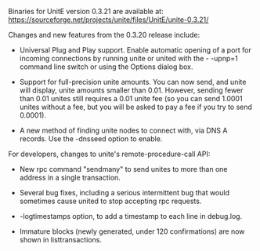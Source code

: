 Binaries for UnitE version 0.3.21 are available at:
  https://sourceforge.net/projects/unite/files/UnitE/unite-0.3.21/

Changes and new features from the 0.3.20 release include:

* Universal Plug and Play support.  Enable automatic opening of a port for incoming connections by running unite or united with the - -upnp=1 command line switch or using the Options dialog box.

* Support for full-precision unite amounts.  You can now send, and unite will display, unite amounts smaller than 0.01.  However, sending fewer than 0.01 unites still requires a 0.01 unite fee (so you can send 1.0001 unites without a fee, but you will be asked to pay a fee if you try to send 0.0001).

* A new method of finding unite nodes to connect with, via DNS A records. Use the -dnsseed option to enable.

For developers, changes to unite's remote-procedure-call API:

* New rpc command "sendmany" to send unites to more than one address in a single transaction.

* Several bug fixes, including a serious intermittent bug that would sometimes cause united to stop accepting rpc requests.

* -logtimestamps option, to add a timestamp to each line in debug.log.

* Immature blocks (newly generated, under 120 confirmations) are now shown in listtransactions.
